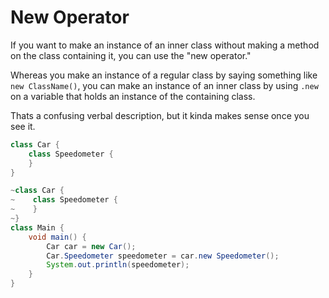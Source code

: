 # New Operator

If you want to make an instance of an inner class
without making a method on the class containing it,
you can use the "new operator."

Whereas you make an instance of a regular class by saying 
something like `new ClassName()`, you can make an instance of an
inner class by using `.new` on a variable that holds an instance
of the containing class.

Thats a confusing verbal description, but it kinda makes sense once you see it.

```java
class Car {
    class Speedometer {
    }
}
```

```java
~class Car {
~    class Speedometer {
~    }
~}
class Main {
    void main() {
        Car car = new Car();
        Car.Speedometer speedometer = car.new Speedometer();
        System.out.println(speedometer);
    }
}
```
